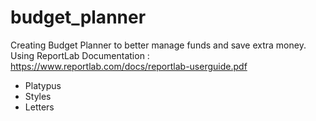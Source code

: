 # budget_planner
Creating Budget Planner to better manage funds and save extra money. 
Using ReportLab Documentation : https://www.reportlab.com/docs/reportlab-userguide.pdf
- Platypus 
- Styles 
- Letters